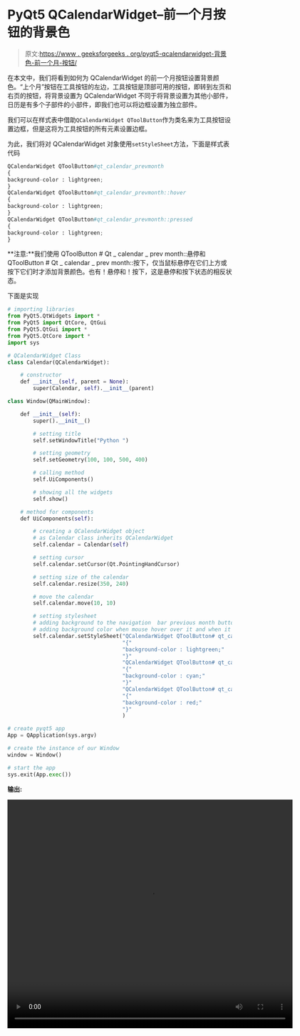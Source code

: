 # PyQt5 QCalendarWidget–前一个月按钮的背景色

> 原文:[https://www . geeksforgeeks . org/pyqt5-qcalendarwidget-背景色-前一个月-按钮/](https://www.geeksforgeeks.org/pyqt5-qcalendarwidget-background-color-to-the-previous-month-button/)

在本文中，我们将看到如何为 QCalendarWidget 的前一个月按钮设置背景颜色。“上个月”按钮在工具按钮的左边，工具按钮是顶部可用的按钮，即转到左页和右页的按钮，将背景设置为 QCalendarWidget 不同于将背景设置为其他小部件，日历是有多个子部件的小部件，即我们也可以将边框设置为独立部件。

我们可以在样式表中借助`QCalendarWidget QToolButton`作为类名来为工具按钮设置边框，但是这将为工具按钮的所有元素设置边框。

为此，我们将对 QCalendarWidget 对象使用`setStyleSheet`方法，下面是样式表代码

```py
QCalendarWidget QToolButton#qt_calendar_prevmonth
{
background-color : lightgreen;
}
QCalendarWidget QToolButton#qt_calendar_prevmonth::hover
{
background-color : lightgreen;
}
QCalendarWidget QToolButton#qt_calendar_prevmonth::pressed
{
background-color : lightgreen;
}

```

**注意:**我们使用 QToolButton # Qt _ calendar _ prev month::悬停和 QToolButton # Qt _ calendar _ prev month::按下，仅当鼠标悬停在它们上方或按下它们时才添加背景颜色。也有！悬停和！按下，这是悬停和按下状态的相反状态。

下面是实现

```py
# importing libraries
from PyQt5.QtWidgets import * 
from PyQt5 import QtCore, QtGui
from PyQt5.QtGui import * 
from PyQt5.QtCore import * 
import sys

# QCalendarWidget Class
class Calendar(QCalendarWidget):

    # constructor
    def __init__(self, parent = None):
        super(Calendar, self).__init__(parent)

class Window(QMainWindow):

    def __init__(self):
        super().__init__()

        # setting title
        self.setWindowTitle("Python ")

        # setting geometry
        self.setGeometry(100, 100, 500, 400)

        # calling method
        self.UiComponents()

        # showing all the widgets
        self.show()

    # method for components
    def UiComponents(self):

        # creating a QCalendarWidget object
        # as Calendar class inherits QCalendarWidget
        self.calendar = Calendar(self)

        # setting cursor
        self.calendar.setCursor(Qt.PointingHandCursor)

        # setting size of the calendar
        self.calendar.resize(350, 240)

        # move the calendar
        self.calendar.move(10, 10)

        # setting stylesheet
        # adding background to the navigation  bar previous month button
        # adding background color when mouse hover over it and when it get pressed
        self.calendar.setStyleSheet("QCalendarWidget QToolButton# qt_calendar_prevmonth"
                                    "{"
                                    "background-color : lightgreen;"
                                    "}"
                                    "QCalendarWidget QToolButton# qt_calendar_prevmonth::hover"
                                    "{"
                                    "background-color : cyan;"
                                    "}"
                                    "QCalendarWidget QToolButton# qt_calendar_prevmonth::pressed"
                                    "{"
                                    "background-color : red;"
                                    "}"
                                    )

# create pyqt5 app
App = QApplication(sys.argv)

# create the instance of our Window
window = Window()

# start the app
sys.exit(App.exec())
```

**输出:**

<video class="wp-video-shortcode" id="video-434797-1" width="640" height="512" preload="metadata" controls=""><source type="video/mp4" src="https://media.geeksforgeeks.org/wp-content/uploads/20200618012546/Python-2020-06-18-01-25-25.mp4?_=1">[https://media.geeksforgeeks.org/wp-content/uploads/20200618012546/Python-2020-06-18-01-25-25.mp4](https://media.geeksforgeeks.org/wp-content/uploads/20200618012546/Python-2020-06-18-01-25-25.mp4)</video>